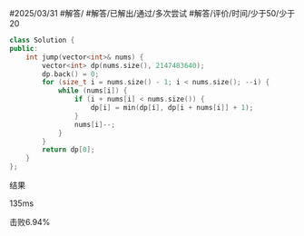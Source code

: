 #2025/03/31 #解答/ #解答/已解出/通过/多次尝试 #解答/评价/时间/少于50/少于20  

``` cpp
class Solution {
public:
    int jump(vector<int>& nums) {
	    vector<int> dp(nums.size(), 2147483640);
	    dp.back() = 0;
	    for (size_t i = nums.size() - 1; i < nums.size(); --i) {
			while (nums[i]) {
				if (i + nums[i] < nums.size()) {
					dp[i] = min(dp[i], dp[i + nums[i]] + 1);
				}
				nums[i]--;
			}
	    }
	    return dp[0];
    }
};
```

结果

135ms

击败6.94%